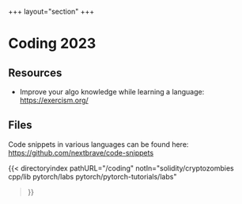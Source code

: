 +++
layout="section"
+++

# Coding 2023

## Resources
- Improve your algo knowledge while learning a language: https://exercism.org/

## Files
Code snippets in various languages can be found here: https://github.com/nextbrave/code-snippets

{{< directoryindex 
   pathURL="/coding" 
   notIn="solidity/cryptozombies cpp/lib pytorch/labs pytorch/pytorch-tutorials/labs"
>}}
